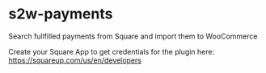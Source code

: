 # s2w-payments

Search fullfilled payments from Square and import them to WooCommerce

Create your Square App to get credentials for the plugin here: https://squareup.com/us/en/developers